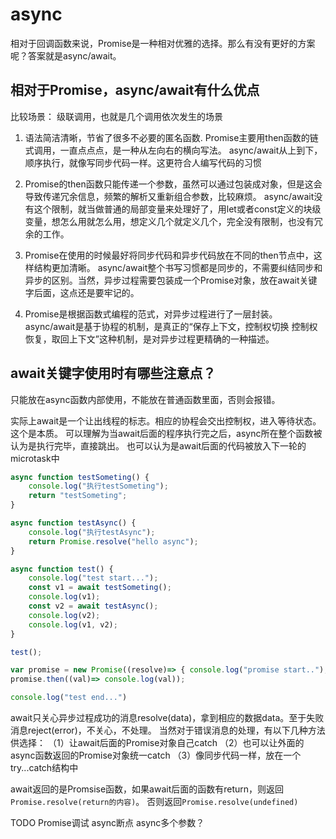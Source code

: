 # async

相对于回调函数来说，Promise是一种相对优雅的选择。那么有没有更好的方案呢？答案就是async/await。

## 相对于Promise，async/await有什么优点

比较场景： 级联调用，也就是几个调用依次发生的场景

1. 语法简洁清晰，节省了很多不必要的匿名函数.
Promise主要用then函数的链式调用，一直点点点，是一种从左向右的横向写法。
async/await从上到下，顺序执行，就像写同步代码一样。这更符合人编写代码的习惯

2. Promise的then函数只能传递一个参数，虽然可以通过包装成对象，但是这会导致传递冗余信息，频繁的解析又重新组合参数，比较麻烦。
async/await没有这个限制，就当做普通的局部变量来处理好了，用let或者const定义的块级变量，想怎么用就怎么用，想定义几个就定义几个，完全没有限制，也没有冗余的工作。

3. Promise在使用的时候最好将同步代码和异步代码放在不同的then节点中，这样结构更加清晰。
async/await整个书写习惯都是同步的，不需要纠结同步和异步的区别。当然，异步过程需要包装成一个Promise对象，放在await关键字后面，这点还是要牢记的。

4. Promise是根据函数式编程的范式，对异步过程进行了一层封装。
async/await是基于协程的机制，是真正的“保存上下文，控制权切换 控制权恢复，取回上下文”这种机制，是对异步过程更精确的一种描述。

## await关键字使用时有哪些注意点？

只能放在async函数内部使用，不能放在普通函数里面，否则会报错。

实际上await是一个让出线程的标志。相应的协程会交出控制权，进入等待状态。这个是本质。
可以理解为当await后面的程序执行完之后，async所在整个函数被认为是执行完毕，直接跳出。
也可以认为是await后面的代码被放入下一轮的microtask中

```js
async function testSometing() {
    console.log("执行testSometing");
    return "testSometing";
}

async function testAsync() {
    console.log("执行testAsync");
    return Promise.resolve("hello async");
}

async function test() {
    console.log("test start...");
    const v1 = await testSometing();
    console.log(v1);
    const v2 = await testAsync();
    console.log(v2);
    console.log(v1, v2);
}

test();

var promise = new Promise((resolve)=> { console.log("promise start.."); resolve("promise");});//3
promise.then((val)=> console.log(val));

console.log("test end...")
```

await只关心异步过程成功的消息resolve(data)，拿到相应的数据data。至于失败消息reject(error)，不关心，不处理。
当然对于错误消息的处理，有以下几种方法供选择：
（1）让await后面的Promise对象自己catch
（2）也可以让外面的async函数返回的Promise对象统一catch
（3）像同步代码一样，放在一个try...catch结构中

await返回的是Promsise函数，如果await后面的函数有return，则返回```Promise.resolve(return的内容)```。
否则返回```Promise.resolve(undefined)```

TODO
Promise调试 async断点
async多个参数？
